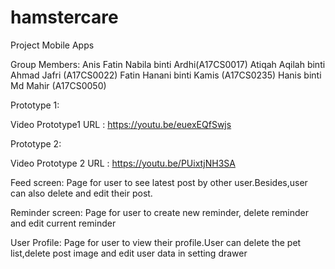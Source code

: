 # hamstercare
 Project Mobile Apps
 
 Group Members:
 Anis Fatin Nabila binti Ardhi(A17CS0017)
 Atiqah Aqilah binti Ahmad Jafri (A17CS0022)
 Fatin Hanani binti Kamis (A17CS0235)
 Hanis binti Md Mahir (A17CS0050)
 
 Prototype 1:

 Video Prototype1 URL : https://youtu.be/euexEQfSwjs


 Prototype 2:

 Video Prototype 2 URL : https://youtu.be/PUixtjNH3SA

 Feed screen:
 Page for user to see latest post by other user.Besides,user can also delete and edit their post.

 Reminder screen:
 Page for user to create new reminder, delete reminder and edit current reminder

 User Profile:
 Page for user to view their profile.User can delete the pet list,delete post image and edit user data in setting drawer
 
